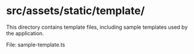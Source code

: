 # src/assets/static/template/

This directory contains template files, including sample templates used by the application.

File: sample-template.ts
